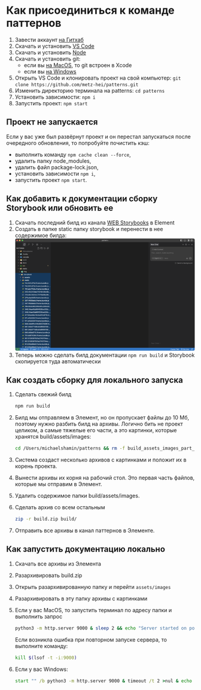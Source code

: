 # Как присоединиться к команде паттернов

1. Завести аккаунт [на Гитхаб](https://github.com/)
2. Скачать и установить [VS Code](https://code.visualstudio.com/)
3. Скачать и установить [Node](https://nodejs.org/en/download/prebuilt-installer)
4. Скачать и установить git:
   - если вы [на MacOS](https://developer.apple.com/xcode/), то git встроен в Xcode
   - если вы [на Windows](https://git-scm.com/downloads/win)
5. Открыть VS Code и клонировать проект на свой компьютер: ```git clone https://github.com/metz-hei/patterns.git```
6. Изменить директорию терминала на patterns: ```cd patterns```
7. Установить зависимости: ```npm i```
8. Запустить проект: ```npm start```

## Проект не запускается

Если у вас уже был развёрнут проект и он перестал запускаться после очередного обновления, то попробуйте почистить кэш:

- выполнить команду `npm cache clean --force`,
- удалить папку node_modules,
- удалить файл package-lock.json,
- установить зависимости `npm i`,
- запустить проект `npm start`.

## Как добавить к документации сборку Storybook или обновить ее

1. Скачать последний билд из канала [WEB Storybooks](https://matrix.to/#/!rHgKHsjVIxDhMznPKI:code2.ru?via=code2.ru) в Element
2. Создать в папке static папку storybook и перенести в нее содержимое билда:
   ![Сборка Storybook](./static/img/storybook.png)
3. Теперь можно сделать билд документации `npm run build` и Storybook скопируется туда автоматически

## Как создать сборку для локального запуска

1. Сделать свежий билд

   ```bash
   npm run build
   ```

2. Билд мы отправляем в Элемент, но он пропускает файлы до 10 Мб, поэтому нужно разбить билд на архивы. Логично бить не проект целиком, а самые тяжелые его части, а это картинки, которые хранятся build/assets/images:

   ```bash
   cd /Users/michaelshamin/patterns && rm -f build_assets_images_part_*.zip; LIMIT=$((9*1024*1024)); idx=1; sum=0; files=(); mkdir -p split_zip_tmp >/dev/null 2>&1; rm -f split_zip_tmp/filelist.txt; for f in build/assets/images/*; do [ -f "$f" ] || continue; sz=$(stat -f %z "$f"); if [ $sum -gt 0 ] && [ $((sum + sz)) -gt $LIMIT ]; then printf "%s\n" "${files[@]}" > split_zip_tmp/filelist.txt; printf -v zipname "build_assets_images_part_%03d.zip" "$idx"; zip -9 -q -j -@ "$zipname" < split_zip_tmp/filelist.txt; idx=$((idx+1)); sum=0; files=(); fi; files+=("$f"); sum=$((sum + sz)); done; if [ ${#files[@]} -gt 0 ]; then printf "%s\n" "${files[@]}" > split_zip_tmp/filelist.txt; printf -v zipname "build_assets_images_part_%03d.zip" "$idx"; zip -9 -q -j -@ "$zipname" < split_zip_tmp/filelist.txt; fi; rm -rf split_zip_tmp; ls -lh build_assets_images_part_*.zip | cat
   ```

3. Система создаст несколько архивов с картинками и положит их в корень проекта.
4. Вынести архивы их корня на рабочий стол. Это первая часть файлов, которые мы отправим в Элемент.
5. Удалить содержимое папки build/assets/images.
6. Сделать архив со всем остальным
   
   ```bash
   zip -r build.zip build/
   ```
7. Отправить все архивы в канал паттернов в Элементе.


## Как запустить документацию локально

1. Скачать все архивы из Элемента
2. Разархивировать build.zip
3. Открыть разархивированную папку и перейти `assets/images`
4. Разархивировать в эту папку архивы с картинками
5. Если у вас MacOS, то запустить терминал по адресу папки и выполнить запрос

   ```bash
   python3 -m http.server 9000 & sleep 2 && echo "Server started on port 9000" && open http://localhost:9000
   ```

   Если возникла ошибка при повторном запуске сервера, то выполните команду:

   ```bash
   kill $(lsof -t -i:9000)
   ```

6. Если у вас Windows:

   ```cmd
   start "" /b python3 -m http.server 9000 & timeout /t 2 >nul & echo Server started on port 9000 & start "" http://localhost:9000
   ```
